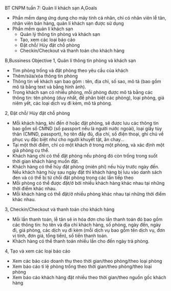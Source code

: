 BT CNPM tuần 7: Quản lí khách sạn
A,Goals
- Phần mềm dạng ứng dụng cho máy tính cá nhân, chỉ có nhân viên lễ tân, nhân viên bán hàng, quản lí khách sạn được sử dụng
- Phần mềm quản lí khách sạn
  + Quản lý thông tin phòng và khách sạn
  + Tạo, xem các loại báo cáo
  + Đặt chỗ/ Hủy đặt chỗ phòng
  + Checkin/Checkout và thanh toán cho khách hàng

B,Bussiness Objective
1, Quản lí thông tin phòng và khách sạn
- Tìm phòng trống và đặt phòng theo yêu cầu của khách
- Thêm/sửa/xóa thông tin phòng
- Thông tin về khách sạn bao gồm : tên, địa chỉ, số sao, mô tả (bao gồm mô tả bằng text và bằng hình ảnh).
- Trong khách sạn có nhiều phòng, mỗi phòng được mô tả bằng các thông tin: tên phòng (duy nhất, để phân biệt các phòng), loại phòng, giá niêm yết, các loại dịch vụ đi kèm, mô tả phòng.

2, Đặt chỗ/ Hủy đặt chỗ phòng
- Mỗi khách hàng, khi đến ở hoặc đặt phòng, sẽ được lưu các thông tin bao gồm số CMND (số passport nếu là người nước ngoài), loại giấy tùy thân (CMND, passport), họ tên đầy đủ, địa chỉ, số điện thoại, ghi chú về phục vụ đặc biệt như cho người khuyết tật, ăn chay...
- Tại một thời điểm, chỉ có một khách ở trong một phòng, và xác định một giá phòng cụ thể.
- Khách hàng chỉ có thể đặt phòng nếu phòng đó còn trống trong suốt thời gian khách hàng muốn đặt.
- Khách hàng có thể hủy đặt phòng (miên phí) nếu hủy trước ngày đến. Nếu khách hàng hủy sau ngày đặt thì khách hàng bị lưu vào danh sách đen và có thể bị từ chối đặt phòng trong các lần tiếp theo
- Mỗi phòng có thể được đặt/ở bởi nhiều khách hàng khác nhau tại những thời điểm khác nhau.
- Mỗi khách hàng có thể đặt/ở nhiều phòng khác nhau tại những thời điểm khác nhau.

3, Checkin/Checkout và thanh toán cho khách hàng
- Mỗi lần thanh toán, lễ tân sẽ in hóa đơn cho lần thanh toán đó bao gồm các thông tin: họ tên và địa chỉ khách hàng, số phòng, ngày đến, ngày đi, giá phòng, các dịch vụ đi kèm (mỗi dịch vụ bao gồm tên dịch vụ, đơn vị tính, đơn giá, tổng tiền), số tiền thanh toán.
- Khách hàng có thể thanh toán nhiều lần cho đến ngày trả phòng.

4, Tạo và xem các loại báo cáo
- Xem các báo cáo doanh thu theo thời gian/theo phòng/theo loại phòng
- Xem báo cáo tỉ lệ phòng trống theo thời gian/theo phòng/theo loại phòng
- Xem báo cáo khách hàng đặt nhiều theo thời gian/theo nguồn gốc khách hàng
